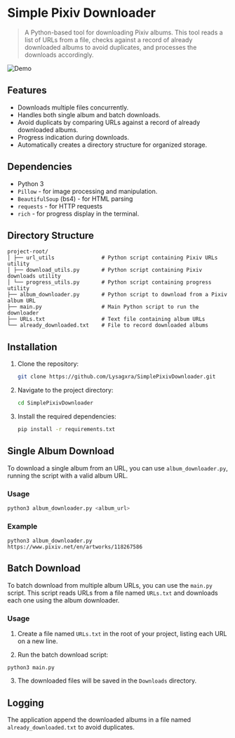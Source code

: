 # Simple Pixiv Downloader

> A Python-based tool for downloading Pixiv albums. This tool reads a list of URLs from a file, checks against a record of already downloaded albums to avoid duplicates, and processes the downloads accordingly.

![Demo](https://github.com/Lysagxra/SimplePixivDownloader/blob/e3601bc3c697c281a2b3a468b9c86bc1f468e9b6/misc/Demo.gif)

## Features

- Downloads multiple files concurrently.
- Handles both single album and batch downloads.
- Avoid duplicats by comparing URLs against a record of already downloaded albums.
- Progress indication during downloads.
- Automatically creates a directory structure for organized storage.

## Dependencies

- Python 3
- `Pillow` - for image processing and manipulation.
- `BeautifulSoup` (bs4) - for HTML parsing
- `requests` - for HTTP requests
- `rich` - for progress display in the terminal.

## Directory Structure

```
project-root/
│ ├── url_utils               # Python script containing Pixiv URLs utility
│ ├── download_utils.py       # Python script containing Pixiv downloads utility
│ └── progress_utils.py       # Python script containing progress utility
├── album_downloader.py       # Python script to download from a Pixiv album URL
├── main.py                   # Main Python script to run the downloader
├── URLs.txt                  # Text file containing album URLs
└── already_downloaded.txt    # File to record downloaded albums
```

## Installation

1. Clone the repository:
   ```bash
   git clone https://github.com/Lysagxra/SimplePixivDownloader.git

2. Navigate to the project directory:
   ```bash
   cd SimplePixivDownloader

3. Install the required dependencies:
   ```bash
   pip install -r requirements.txt

## Single Album Download

To download a single album from an URL, you can use `album_downloader.py`, running the script with a valid album URL.

### Usage
```bash
python3 album_downloader.py <album_url>
```

### Example
```
python3 album_downloader.py https://www.pixiv.net/en/artworks/118267586
```

## Batch Download

To batch download from multiple album URLs, you can use the `main.py` script. This script reads URLs from a file named `URLs.txt` and downloads each one using the album downloader.

### Usage

1. Create a file named `URLs.txt` in the root of your project, listing each URL on a new line.

2. Run the batch download script:
```
python3 main.py
```
3. The downloaded files will be saved in the `Downloads` directory.

## Logging

The application append the downloaded albums in a file named `already_downloaded.txt` to avoid duplicates.
